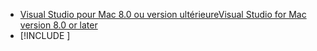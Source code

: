 * [<span data-ttu-id="669e3-101">Visual Studio pour Mac 8.0 ou version ultérieure</span><span class="sxs-lookup"><span data-stu-id="669e3-101">Visual Studio for Mac version 8.0 or later</span></span>](https://visualstudio.microsoft.com/vs/mac/)
* [!INCLUDE [](~/includes/3.0-SDK.md)]
